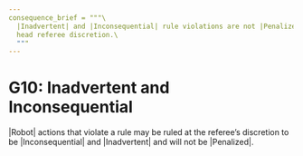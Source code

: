 ```yaml
---
consequence_brief = """\
  |Inadvertent| and |Inconsequential| rule violations are not |Penalized| at \
  head referee discretion.\
  """
---
```


# G10: Inadvertent and Inconsequential

|Robot| actions that violate a rule may be ruled at the referee’s discretion to
be |Inconsequential| and |Inadvertent| and will not be |Penalized|.
